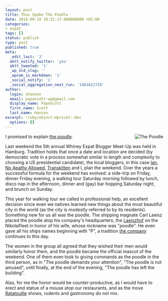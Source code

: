```yaml
---
layout: post
title: Thus Spake The Poodle
date: 2010-09-19 10:31:17.000000000 +02:00
categories:
- expat
tags: []
status: publish
type: post
published: true
meta:
  _edit_last: '3'
  aktt_notify_twitter: 'yes'
  aktt_tweeted: '1'
  _wp_old_slug: ''
  _wpcom_is_markdown: '1'
  _social_notify: '1'
  _social_aggregation_next_run: '1401622729'
author:
  login: shanson
  email: papascott-wp@gmail.com
  display_name: PapaScott
  first_name: Scott
  last_name: Hanson
excerpt: !ruby/object:Hpricot::Doc
  options: {}
---
```

<p><a href="http://www.papascott.de/archives/2010/09/15/the-poodle-is-watching/"><img src="http://www.papascott.de/wordpress/wp-content/uploads/2010/09/Der_Pudel-224x300.jpg" alt="The Poodle" align="right" /></a>I promised to explain <a href="http://www.papascott.de/archives/2010/09/15/the-poodle-is-watching/">the poodle</a>.</p>
<p>Last weekend the 5th annual Whiney Expat Blogger Meet-Up was held in Hamburg. Tradition holds that once a date and location are decided (by democratic vote in a process somewhat similar in length and complexity to choosing a US presidential candidate), the local bloggers, in this case <a href="http://lettershometoyou.wordpress.com/">Ian</a>, <a href="http://noapathyallowed.com/">No Apathy Allowed</a>, <a href="http://transkitten.com/">Transkitten</a> and I, plan the weekend.  Over the years a successful formula for the weekend has evolved: a side-trip on Friday, dinner Friday evening, a walking tour Saturday morning followed by lunch, disco nap in the afternoon, dinner and (gay) bar hopping Saturday night, and brunch on Sunday.</p>
<p>This year for walking tour we called in professional help, an excellent decision since even we natives learned new things about the most beautiful city in the world (as the city is modestly referred to by its residents). Something new for us all was the poodle. The shipping magnate Carl Laeisz placed the poodle atop his company's headquarters, the <a href="http://www.hamburgwiki.de/wiki/Laeiszhof">Laeiszhof</a> on the Nikolaifleet in honor of his wife, whose nickname was "poodle". He even gave all his ships names beginning with "P", a tradition <a href="http://www.laeisz.de/en/index.html">the company</a> continues to this day.</p>
<p>The women in the group all agreed that they wished their men would similarly honor them, and the poodle became the official mascot of the weekend. One of them even took to giving commands as the poodle in the third person, as in "The poodle demands your attention", "The poodle is not amused", until finally, at the end of the evening, "The poodle has left the building".</p>
<p>Alas, for me the honor would be counter-productive, as I would have to erect and statue of a mouse atop our restaurants, and as the move <a href="http://www.hamburgwiki.de/wiki/Laeiszhof">Ratatouille</a> shows, rodents and gastronomy do not mix.</p>

